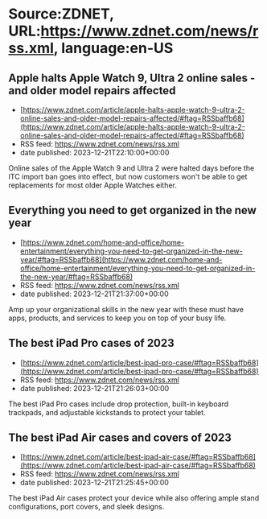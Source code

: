 # Source:ZDNET, URL:https://www.zdnet.com/news/rss.xml, language:en-US

## Apple halts Apple Watch 9, Ultra 2 online sales - and older model repairs affected
 - [https://www.zdnet.com/article/apple-halts-apple-watch-9-ultra-2-online-sales-and-older-model-repairs-affected/#ftag=RSSbaffb68](https://www.zdnet.com/article/apple-halts-apple-watch-9-ultra-2-online-sales-and-older-model-repairs-affected/#ftag=RSSbaffb68)
 - RSS feed: https://www.zdnet.com/news/rss.xml
 - date published: 2023-12-21T22:10:00+00:00

Online sales of the Apple Watch 9 and Ultra 2 were halted days before the ITC import ban goes into effect, but now customers won't be able to get replacements for most older Apple Watches either.

## Everything you need to get organized in the new year
 - [https://www.zdnet.com/home-and-office/home-entertainment/everything-you-need-to-get-organized-in-the-new-year/#ftag=RSSbaffb68](https://www.zdnet.com/home-and-office/home-entertainment/everything-you-need-to-get-organized-in-the-new-year/#ftag=RSSbaffb68)
 - RSS feed: https://www.zdnet.com/news/rss.xml
 - date published: 2023-12-21T21:37:00+00:00

Amp up your organizational skills in the new year with these must have apps, products, and services to keep you on top of your busy life.

## The best iPad Pro cases of 2023
 - [https://www.zdnet.com/article/best-ipad-pro-case/#ftag=RSSbaffb68](https://www.zdnet.com/article/best-ipad-pro-case/#ftag=RSSbaffb68)
 - RSS feed: https://www.zdnet.com/news/rss.xml
 - date published: 2023-12-21T21:26:03+00:00

The best iPad Pro cases include drop protection, built-in keyboard trackpads, and adjustable kickstands to protect your tablet.

## The best iPad Air cases and covers of 2023
 - [https://www.zdnet.com/article/best-ipad-air-case/#ftag=RSSbaffb68](https://www.zdnet.com/article/best-ipad-air-case/#ftag=RSSbaffb68)
 - RSS feed: https://www.zdnet.com/news/rss.xml
 - date published: 2023-12-21T21:25:45+00:00

The best iPad Air cases protect your device while also offering ample stand configurations, port covers, and sleek designs.

